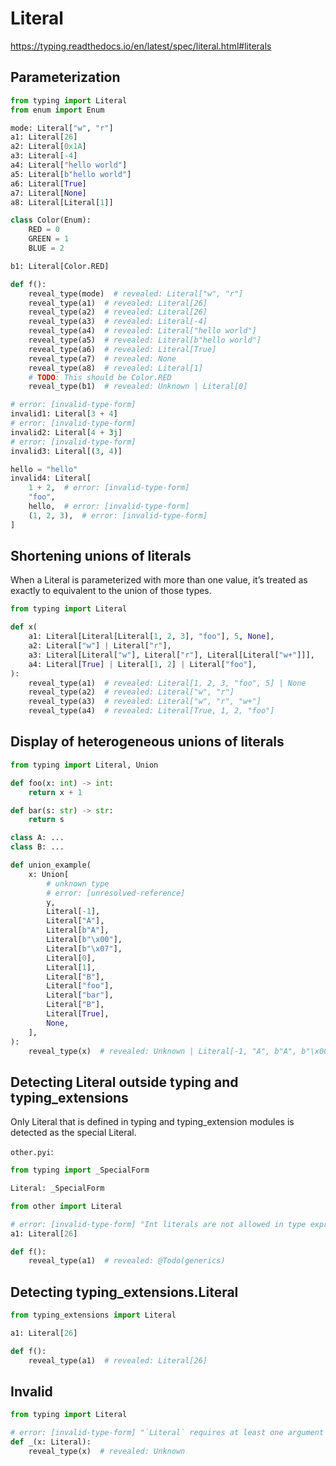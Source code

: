 # Literal

<https://typing.readthedocs.io/en/latest/spec/literal.html#literals>

## Parameterization

```py
from typing import Literal
from enum import Enum

mode: Literal["w", "r"]
a1: Literal[26]
a2: Literal[0x1A]
a3: Literal[-4]
a4: Literal["hello world"]
a5: Literal[b"hello world"]
a6: Literal[True]
a7: Literal[None]
a8: Literal[Literal[1]]

class Color(Enum):
    RED = 0
    GREEN = 1
    BLUE = 2

b1: Literal[Color.RED]

def f():
    reveal_type(mode)  # revealed: Literal["w", "r"]
    reveal_type(a1)  # revealed: Literal[26]
    reveal_type(a2)  # revealed: Literal[26]
    reveal_type(a3)  # revealed: Literal[-4]
    reveal_type(a4)  # revealed: Literal["hello world"]
    reveal_type(a5)  # revealed: Literal[b"hello world"]
    reveal_type(a6)  # revealed: Literal[True]
    reveal_type(a7)  # revealed: None
    reveal_type(a8)  # revealed: Literal[1]
    # TODO: This should be Color.RED
    reveal_type(b1)  # revealed: Unknown | Literal[0]

# error: [invalid-type-form]
invalid1: Literal[3 + 4]
# error: [invalid-type-form]
invalid2: Literal[4 + 3j]
# error: [invalid-type-form]
invalid3: Literal[(3, 4)]

hello = "hello"
invalid4: Literal[
    1 + 2,  # error: [invalid-type-form]
    "foo",
    hello,  # error: [invalid-type-form]
    (1, 2, 3),  # error: [invalid-type-form]
]
```

## Shortening unions of literals

When a Literal is parameterized with more than one value, it’s treated as exactly to equivalent to
the union of those types.

```py
from typing import Literal

def x(
    a1: Literal[Literal[Literal[1, 2, 3], "foo"], 5, None],
    a2: Literal["w"] | Literal["r"],
    a3: Literal[Literal["w"], Literal["r"], Literal[Literal["w+"]]],
    a4: Literal[True] | Literal[1, 2] | Literal["foo"],
):
    reveal_type(a1)  # revealed: Literal[1, 2, 3, "foo", 5] | None
    reveal_type(a2)  # revealed: Literal["w", "r"]
    reveal_type(a3)  # revealed: Literal["w", "r", "w+"]
    reveal_type(a4)  # revealed: Literal[True, 1, 2, "foo"]
```

## Display of heterogeneous unions of literals

```py
from typing import Literal, Union

def foo(x: int) -> int:
    return x + 1

def bar(s: str) -> str:
    return s

class A: ...
class B: ...

def union_example(
    x: Union[
        # unknown type
        # error: [unresolved-reference]
        y,
        Literal[-1],
        Literal["A"],
        Literal[b"A"],
        Literal[b"\x00"],
        Literal[b"\x07"],
        Literal[0],
        Literal[1],
        Literal["B"],
        Literal["foo"],
        Literal["bar"],
        Literal["B"],
        Literal[True],
        None,
    ],
):
    reveal_type(x)  # revealed: Unknown | Literal[-1, "A", b"A", b"\x00", b"\x07", 0, 1, "B", "foo", "bar", True] | None
```

## Detecting Literal outside typing and typing_extensions

Only Literal that is defined in typing and typing_extension modules is detected as the special
Literal.

`other.pyi`:

```pyi
from typing import _SpecialForm

Literal: _SpecialForm
```

```py
from other import Literal

# error: [invalid-type-form] "Int literals are not allowed in type expressions outside `typing.Literal[]` slices"
a1: Literal[26]

def f():
    reveal_type(a1)  # revealed: @Todo(generics)
```

## Detecting typing_extensions.Literal

```py
from typing_extensions import Literal

a1: Literal[26]

def f():
    reveal_type(a1)  # revealed: Literal[26]
```

## Invalid

```py
from typing import Literal

# error: [invalid-type-form] "`Literal` requires at least one argument when used in a type expression"
def _(x: Literal):
    reveal_type(x)  # revealed: Unknown
```

